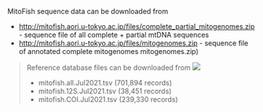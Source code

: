 MitoFish sequence data can be downloaded from

- http://mitofish.aori.u-tokyo.ac.jp/files/complete_partial_mitogenomes.zip - sequence file of all complete + partial mtDNA sequences
- http://mitofish.aori.u-tokyo.ac.jp/files/mitogenomes.zip - sequence file of annotated complete mitogenomes mitogenomes.zip)

> Reference database files can be downloaded from [<img src="https://zenodo.org/badge/DOI/10.5281/zenodo.5059742.svg">](https://doi.org/10.5281/zenodo.5059742)
> - mitofish.all.Jul2021.tsv (701,894 records)
> - mitofish.12S.Jul2021.tsv (38,451 records)
> - mitofish.COI.Jul2021.tsv (239,330 records)
